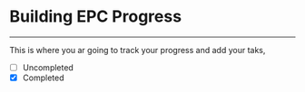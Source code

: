 # Building EPC Progress

---


This is where you ar going to track your progress and add your taks, 

-[ ] Uncompleted
-[x] Completed 
